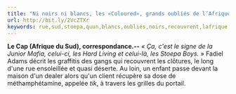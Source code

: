 ```yaml
---
title: "Ni noirs ni blancs, les «Coloured», grands oubliés de l’Afrique du Sud post-apartheid"
url: http://bit.ly/2VcZTXr
keywords: rue,sud,stoepa,quun,blancs,oubliés,noirs,recouvrent,lafrique,quasi,coloured,tik,travers,signe,grands,postapartheid,récupère
---
```

**Le Cap (Afrique du Sud), correspondance.--** *« Ça, c'est le signe de la Junior Mafia, celui-ci, les Hard Living et celui-là, les Stoepa Boys. »* Fadiel Adams décrit les graffitis des gangs qui recouvrent les clôtures, le long d'une rue ensoleillée et quasi déserte. Au loin, un enfant passe devant la maison d'un dealer alors qu'un client récupère sa dose de méthamphétamine, appelée *tik*, à travers les grilles du portail.
